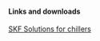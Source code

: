 

#### Links and downloads

 [SKF Solutions for chillers](file:///C%3A%5CUsers%5CBOUCULAT%5COneDrive%20-%20SKF%5CDocuments%5C2022%5CTravail%5C21%20Business%20Dvpt%5C220%20Fluid%5C0901d196803ace45-15693-EN-SKF-solutions-for-chillers_tcm_12-294572.pdf)




